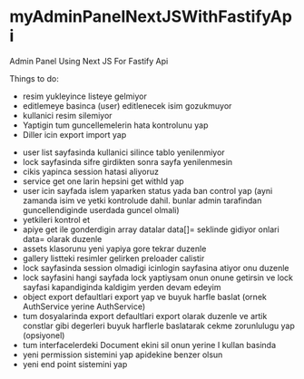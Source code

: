 # myAdminPanelNextJSWithFastifyApi
Admin Panel Using Next JS For Fastify Api

Things to do:
- resim yukleyince listeye gelmiyor
- editlemeye basinca (user) editlenecek isim gozukmuyor
- kullanici resim silemiyor
- Yaptigin tum guncellemelerin hata kontrolunu yap
- Diller icin export import yap

+ user list sayfasinda kullanici silince tablo yenilenmiyor
+ lock sayfasinda sifre girdikten sonra sayfa yenilenmesin
+ cikis yapinca session hatasi aliyoruz
+ service get one larin hepsini get withId yap
+ user icin sayfada islem yaparken status yada ban control yap (ayni zamanda isim ve yetki kontrolude dahil. bunlar admin tarafindan guncellendiginde userdada guncel olmali)
+ yetkileri kontrol et
+ apiye get ile gonderdigin array datalar data[]= seklinde gidiyor onlari data= olarak duzenle
+ assets klasorunu yeni yapiya gore tekrar duzenle
+ gallery listteki resimler gelirken preloader calistir
+ lock sayfasinda session olmadigi icinlogin sayfasina atiyor onu duzenle
+ lock sayfasini hangi sayfada lock yaptiysam onun onune getirsin ve lock sayfasi kapandiginda kaldigim yerden devam edeyim
+ object export defaultlari export yap ve buyuk harfle baslat (ornek AuthService yerine AuthService)
+ tum dosyalarinda export defaultlari export olarak duzenle ve artik constlar gibi degerleri buyuk harflerle baslatarak cekme zorunlulugu yap (opsiyonel)
+ tum interfacelerdeki Document ekini sil onun yerine I kullan basinda
+ yeni permission sistemini yap apidekine benzer olsun
+ yeni end point sistemini yap
